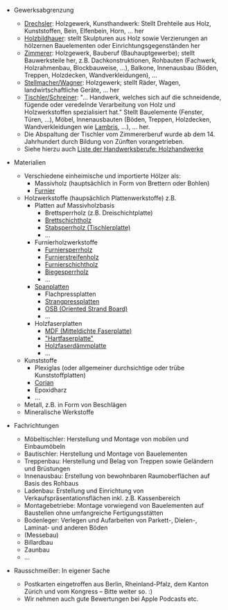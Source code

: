 - Gewerksabgrenzung
    - [Drechsler](https://de.wikipedia.org/w/index.php?title=Drechsler&oldid=239535524): Holzgewerk, Kunsthandwerk: Stellt Drehteile aus Holz, Kunststoffen, Bein, Elfenbein, Horn, … her
    - [Holzbildhauer](https://de.wikipedia.org/w/index.php?title=Bildschnitzer&oldid=240062684): stellt Skulpturen aus Holz sowie Verzierungen an hölzernen Bauelementen oder Einrichtungsgegenständen her
    - [Zimmerer](https://de.wikipedia.org/w/index.php?title=Zimmerer&oldid=239694556): Holzgewerk, Bauberuf (Bauhauptgewerbe); stellt Bauwerksteile her, z.B. Dachkonstruktionen, Rohbauten (Fachwerk, Holzrahmenbau, Blockbauweise, …), Balkone, Innenausbau (Böden, Treppen, Holzdecken, Wandverkleidungen), …
    - [Stellmacher/Wagner](https://de.wikipedia.org/w/index.php?title=Stellmacherei&oldid=238703281): Holzgewerk; stellt Räder, Wagen, landwirtschaftliche Geräte, … her
    - [Tischler/Schreiner](https://de.wikipedia.org/w/index.php?title=Tischler&oldid=237362464): "… Handwerk, welches sich auf die schneidende, fügende oder veredelnde Verarbeitung von Holz und Holzwerkstoffen spezialisiert hat." Stellt Bauelemente (Fenster, Türen, …), Möbel, Innenausbauten (Böden, Treppen, Holzdecken, Wandverkleidungen wie [Lambris](https://de.wikipedia.org/w/index.php?title=Lambris&oldid=230573352), …), … her.
    - Die Abspaltung der Tischler vom Zimmererberuf wurde ab dem 14. Jahrhundert durch Bildung von Zünften vorangetrieben.
    - Siehe hierzu auch [Liste der Handwerksberufe: Holzhandwerke](https://de.wikipedia.org/w/index.php?title=Liste_von_Handwerksberufen&oldid=239736921#Holzhandwerk)

- Materialien
    - Verschiedene einheimische und importierte Hölzer als:
        - Massivholz (hauptsächlich in Form von Brettern oder Bohlen)
        - [Furnier](https://de.wikipedia.org/w/index.php?title=Furnier&oldid=239291097)
    - Holzwerkstoffe (haupsächlich Plattenwerkstoffe) z.B.
        - Platten auf Massivholzbasis
            - Brettsperrholz (z.B. Dreischichtplatte)
            - [Brettschichtholz](https://de.wikipedia.org/wiki/Brettschichtholz)
            - [Stabsperrholz (Tischlerplatte)](https://de.wikipedia.org/wiki/Stabsperrholz)
            - …
        - Furnierholzwerkstoffe
            - [Furniersperrholz](https://de.wikipedia.org/wiki/Furniersperrholz)
            - [Furnierstreifenholz](https://de.wikipedia.org/wiki/Furnierstreifenholz)
            - [Furnierschichtholz](https://de.wikipedia.org/wiki/Furnierschichtholz)
            - [Biegesperrholz](https://de.wikipedia.org/wiki/Biegesperrholz)
            - …
        - [Spanplatten](https://de.wikipedia.org/wiki/Spanplatte)
            - Flachpressplatten
            - [Strangpressplatten](https://de.wikipedia.org/wiki/Strangpressplatte)
            - [OSB (Oriented Strand Board)](https://de.wikipedia.org/wiki/Grobspanplatte)
            - …
        - Holzfaserplatten
            - [MDF (Mitteldichte Faserplatte)](https://de.wikipedia.org/wiki/Mitteldichte_Holzfaserplatte)
            - ["Hartfaserplatte"](https://de.wikipedia.org/wiki/Harte_Faserplatte)
            - [Holzfaserdämmplatte](https://de.wikipedia.org/wiki/Holzfaserd%C3%A4mmplatte)
            - …
    - Kunststoffe
        - Plexiglas (oder allgemeiner durchsichtige oder trübe Kunststoffplatten)
        - [Corian](https://de.wikipedia.org/wiki/Corian_(DuPont))
        - Epoxidharz
        - …
    - Metall, z.B. in Form von Beschlägen
    - Mineralische Werkstoffe

- Fachrichtungen
    - Möbeltischler: Herstellung und Montage von mobilen und Einbaumöbeln
    - Bautischler: Herstellung und Montage von Bauelementen
    - Treppenbau: Herstellung und Belag von Treppen sowie Geländern und Brüstungen
    - Innenausbau: Erstellung von bewohnbaren Raumoberflächen auf Basis des Rohbaus
    - Ladenbau: Erstellung und Einrichtung von Verkaufspräsentationsflächen inkl. z.B. Kassenbereich
    - Montagebetriebe: Montage vorwiegend von Bauelementen auf Baustellen ohne umfangreiche Fertigungsstätten
    - Bodenleger: Verlegen und Aufarbeiten von Parkett-, Dielen-, Laminat- und anderen Böden
    - (Messebau)
    - Billardbau
    - Zaunbau
    - …

- Rausschmeißer: In eigener Sache
    - Postkarten eingetroffen aus Berlin, Rheinland-Pfalz, dem Kanton Zürich und vom Kongress &ndash; Bitte weiter so. :)
    - Wir nehmen auch gute Bewertungen bei Apple Podcasts etc.
